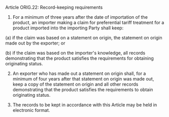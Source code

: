 Article ORIG.22: Record-keeping requirements

1. For a minimum of three years after the date of importation of the product, an importer making a claim for preferential tariff treatment for a product imported into the importing Party shall keep:

(a) if the claim was based on a statement on origin, the statement on origin made out by the exporter; or

(b) if the claim was based on the importer's knowledge, all records demonstrating that the product satisfies the requirements for obtaining originating status.
 

2. An exporter who has made out a statement on origin shall, for a minimum of four years after that statement on origin was made out, keep a copy of the statement on origin and all other records demonstrating that the product satisfies the requirements to obtain originating status.

3. The records to be kept in accordance with this Article may be held in electronic format.
